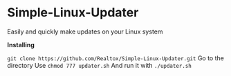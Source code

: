 # Simple-Linux-Updater

Easily and quickly make updates on your Linux system

**Installing**

``git clone https://github.com/Realtox/Simple-Linux-Updater.git``
Go to the directory
Use 
``chmod 777 updater.sh``
And run it with 
``./updater.sh``
